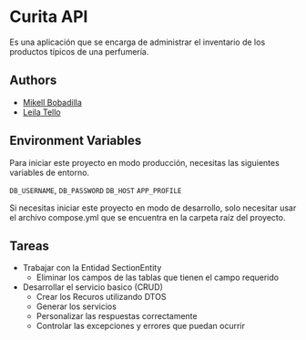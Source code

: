 # Curita API

Es una aplicación que se encarga de administrar el inventario de los productos típicos de una perfumería.

## Authors

- [Mikell Bobadilla](https://github.com/mikellbobadilla)
- [Leila Tello](https://github.com/LeilaTello)

## Environment Variables

Para iniciar este proyecto en modo producción, necesitas las siguientes variables de entorno.

`DB_USERNAME`, `DB_PASSWORD` `DB_HOST` `APP_PROFILE`

Si necesitas iniciar este proyecto en modo de desarrollo, solo necesitar usar el archivo compose.yml que se encuentra en
la carpeta raíz del proyecto.

## Tareas

<!-- To Leila -->

- Trabajar con la Entidad SectionEntity
    - Eliminar los campos de las tablas que tienen el campo requerido
- Desarrollar el servicio basico (CRUD)
    - Crear los Recuros utilizando DTOS
    - Generar los servicios
    - Personalizar las respuestas correctamente
    - Controlar las excepciones y errores que puedan ocurrir